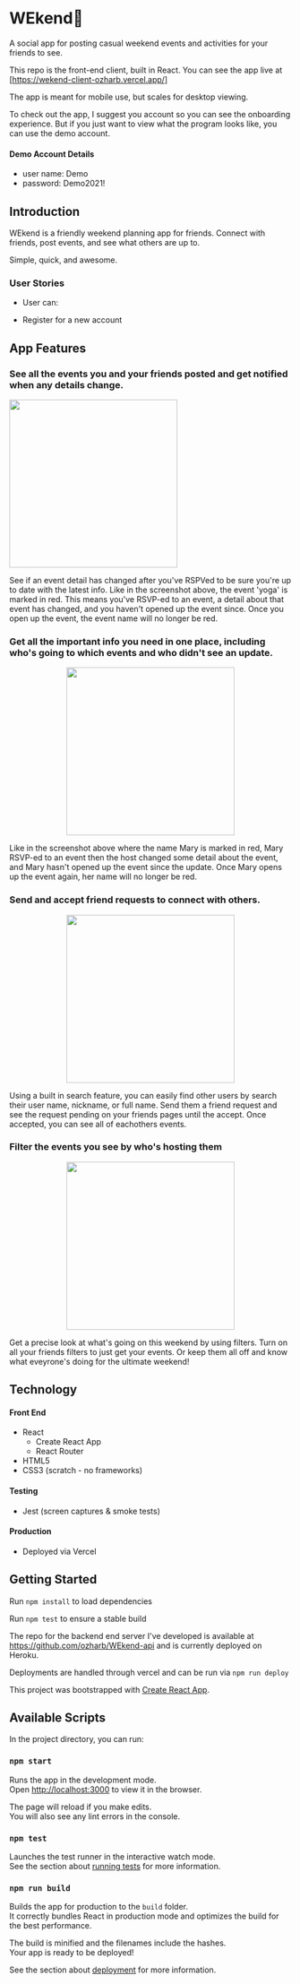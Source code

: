# WEkend🌴
A social app for posting casual weekend events and activities for your friends to see.

This repo is the front-end client, built in React.  You can see the app live at [https://wekend-client-ozharb.vercel.app/]

The app is meant for mobile use, but scales for desktop viewing.

To check out the app, I suggest you  account so you can see the onboarding experience.  But if you just want to view what the program looks like, you can use the demo account.

#### Demo Account Details

* user name: Demo
* password: Demo2021!

## Introduction

WEkend is a friendly weekend planning app for friends. Connect with friends, post events, and see what others are up to. 

Simple, quick, and awesome.

### User Stories

- User can:
* Register for a new account

## App Features


### See all the events you and your friends posted and get notified when any details change.

<img src="src/routes/LandingPage/images/alert-screenshot.jpg" width="300">

 See if an event detail has changed after you've RSPVed to be sure you're up to date with the latest info. Like in the screenshot above, the event 'yoga' is marked in red. This means you've RSVP-ed to an event, a detail about that event has changed, and you haven't opened up the event since. Once you open up the event, the event name will no longer be red. 


### Get all the important info you need in one place, including who's going to which events and who didn't see an update. 
<p align="center">
<img src="src/routes/LandingPage/images/wekend-expanded-screenshot.jpg" width="300">
</p>
Like in the screenshot above where the name Mary is marked in red, Mary RSVP-ed to an event then the host changed some detail about the event, and Mary hasn't opened up the event since the update. Once Mary opens up the event again, her name will no longer be red.

### Send and accept friend requests to connect with others. 
<p align="center">
<img src="src/routes/LandingPage/images/wekend-friends-screenshot.jpg" width="300">
</p>
Using a built in search feature, you can easily find other users by search their user name, nickname, or full name. Send them a friend request and see the request pending on your friends pages until the accept. Once accepted, you can see all of eachothers events.

### Filter the events you see by who's hosting them  
<p align="center">
<img src="src/routes/LandingPage/images/wekend-friend-filter.jpg" width="300">
</p>
Get a precise look at what's going on this weekend by using filters. Turn on all your friends filters to just get your events. Or keep them all off and know what eveyrone's doing for the ultimate weekend!

## Technology

#### Front End

* React
  * Create React App
  * React Router
* HTML5
* CSS3 (scratch - no frameworks)

#### Testing

* Jest (screen captures & smoke tests)

#### Production

* Deployed via Vercel

## Getting Started

Run `npm install` to load dependencies

Run `npm test` to ensure a stable build


The repo for the backend end server I've developed is available at https://github.com/ozharb/WEkend-api and is currently deployed on Heroku.

Deployments are handled through vercel and can be run via `npm run deploy`

This project was bootstrapped with [Create React App](https://github.com/facebook/create-react-app).

## Available Scripts

In the project directory, you can run:

### `npm start`

Runs the app in the development mode.\
Open [http://localhost:3000](http://localhost:3000) to view it in the browser.

The page will reload if you make edits.\
You will also see any lint errors in the console.

### `npm test`

Launches the test runner in the interactive watch mode.\
See the section about [running tests](https://facebook.github.io/create-react-app/docs/running-tests) for more information.

### `npm run build`

Builds the app for production to the `build` folder.\
It correctly bundles React in production mode and optimizes the build for the best performance.

The build is minified and the filenames include the hashes.\
Your app is ready to be deployed!

See the section about [deployment](https://facebook.github.io/create-react-app/docs/deployment) for more information.